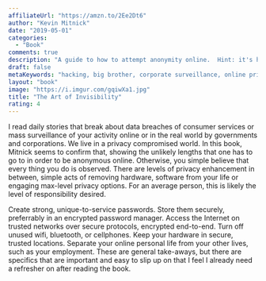 ```yaml
---
affiliateUrl: "https://amzn.to/2Ee2Dt6"
author: "Kevin Mitnick"
date: "2019-05-01"
categories:
  - "Book"
comments: true
description: "A guide to how to attempt anonymity online.  Hint: it's hard." 
draft: false
metaKeywords: "hacking, big brother, corporate surveillance, online privacy"
layout: "book"
image: "https://i.imgur.com/gqiwXa1.jpg"
title: "The Art of Invisibility"
rating: 4
---
```


I read daily stories that break about data breaches of consumer services or mass surveillance of your activity online or in the real world by governments and corporations.  We live in a privacy compromised world.  In this book, Mitnick seems to confirm that, showing the unlikely lengths that one has to go to in order to be anonymous online.  Otherwise, you simple believe that every thing you do is observed.  There are levels of privacy enhancement in between, simple acts of removing hardware, software from your life or engaging max-level privacy options.  For an average person, this is likely the level of responsibility desired.

Create strong, unique-to-service passwords.  Store them securely, preferrably in an encrypted password manager.  Access the Internet on trusted networks over secure protocols, encrypted end-to-end.  Turn off unused wifi, bluetooth, or cellphones.  Keep your hardware in secure, trusted locations.  Separate your online personal life from your other lives, such as your employment.  These are general take-aways, but there are specifics that are important and easy to slip up on that I feel I already need a refresher on after reading the book.


